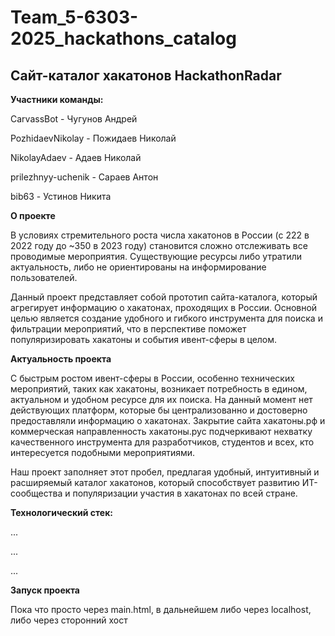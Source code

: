 # Team_5-6303-2025_hackathons_catalog
## Сайт-каталог хакатонов HackathonRadar

**Участники команды:**

CarvassBot - Чугунов Андрей

PozhidaevNikolay - Пожидаев Николай

NikolayAdaev - Адаев Николай

prilezhnyy-uchenik - Сараев Антон

bib63 - Устинов Никита 

**О проекте**

В условиях стремительного роста числа хакатонов в России (с 222 в 2022 году до ~350 в 2023 году) становится сложно отслеживать все проводимые мероприятия. Существующие ресурсы либо утратили актуальность, либо не ориентированы на информирование пользователей.

Данный проект представляет собой прототип сайта-каталога, который агрегирует информацию о хакатонах, проходящих в России. Основной целью является создание удобного и гибкого инструмента для поиска и фильтрации мероприятий, что в перспективе поможет популяризировать хакатоны и события ивент-сферы в целом.

**Актуальность проекта**

С быстрым ростом ивент-сферы в России, особенно технических мероприятий, таких как хакатоны, возникает потребность в едином, актуальном и удобном ресурсе для их поиска. На данный момент нет действующих платформ, которые бы централизованно и достоверно предоставляли информацию о хакатонах. Закрытие сайта хакатоны.рф и коммерческая направленность хакатоны.рус подчеркивают нехватку качественного инструмента для разработчиков, студентов и всех, кто интересуется подобными мероприятиями.

Наш проект заполняет этот пробел, предлагая удобный, интуитивный и расширяемый каталог хакатонов, который способствует развитию ИТ-сообщества и популяризации участия в хакатонах по всей стране.

**Технологический стек:**

...

...

...

**Запуск проекта**

Пока что просто через main.html, в дальнейшем либо через localhost, либо через сторонний хост
